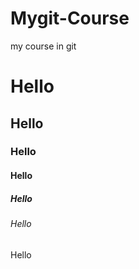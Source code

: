 # Mygit-Course
my course in git

# Hello
## Hello
### Hello
#### Hello
##### Hello
###### Hello
Hello
